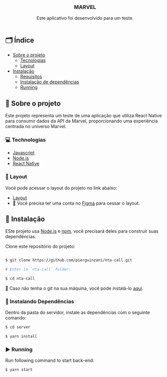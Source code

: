 <p align="center">
  <h3 align="center">MARVEL</h3>

<p align="center">
    Este aplicativo foi desenvolvido para um teste.
    <br />
    <br />
  </p>
</p>

<p align="center">
 
  
</p>

<!-- TABLE OF CONTENTS -->
## 🗂 Índice

* [Sobre o projeto](#book-sobre-o-projeto)
  * [Tecnologias](#computer-technologias)
  * [Layout](#art-layout)
* [Instalação](#bricks-instalação)
  * [Requisitos](#construction-requirements)
  * [Instalação de dependências](#construction-instalando-dependencias)
  * [Running](#arrow_forward-running)

## :book: Sobre o projeto


Este projeto representa um teste de uma aplicação que utiliza React Native para consumir dados da API da Marvel, proporcionando uma experiência centrada no universo Marvel.

### :computer: Technologias

* [Javascript](https://www.javascript.com/)
* [Node.js](https://nodejs.org/en/)
* [React Native](https://reactnative.dev/)

### :art: Layout

Você pode acessar o layout do projeto no link abaixo:

* [Layout](https://www.figma.com/file/U05pXQdE3iHtKMN1QLQyl8/Teste-de-Desenvolvimento-Pontua-Mobile-(Copy)?type=design&node-id=2773-301&mode=design&t=QvWWwF8fqtmH4Q3y-0)
* 🚨 Você precisa ter uma conta no [Figma](https://www.figma.com) para cessar o layout.

## :bricks: Instalação

ESte projeto usa [Node.js](https://nodejs.org/en/) e [npm](https://www.npmjs.com/), você precisará deles para construir suas dependências.


Clone este repositório do projeto:
```bash

$ git clone https://github.com/pierguinzani/nta-call.git

# Enter in `nta-call` folder:

$ cd nta-call
```

🚨 Caso não tenha o git na sua máquina, você pode instalá-lo [aqui](https://git-scm.com/downloads).

### :construction: Instalando Dependências

Dentro da pasta do servidor, instale as dependências com o seguinte comando:

```bash
$ cd server

$ yarn install
```


### :arrow_forward: Running

Run following command to start back-end:

```bash
$ yarn start
```
